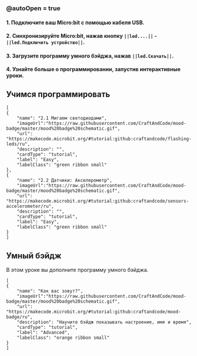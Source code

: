 ### @autoOpen = true

#### 1. Подключите ваш Micro:bit с помощью кабеля USB.
#### 2. Синхронизируйте Micro:bit, нажав кнопку `||led....||` - `||led.Подключить устройство||`.
#### 3. Загрузите программу умного бэйджа, нажав `||led.Скачать||`.
#### 4. Узнайте больше о программировании, запустив интерактивные уроки.

## Учимся программировать

```codecard
[
{
    "name": "2.1 Мигаем светодиодами",
    "imageUrl":"https://raw.githubusercontent.com/CraftAndCode/mood-badge/master/mood%20badge%20schematic.gif",
    "url": "https://makecode.microbit.org/#tutorial:github:craftandcode/flashing-leds/ru", 
    "description": "", 
    "cardType": "tutorial",
    "label": "Easy",
    "labelClass": "green ribbon small"
},
{
    "name": "2.2 Датчики: Акселерометр",
    "imageUrl":"https://raw.githubusercontent.com/CraftAndCode/mood-badge/master/mood%20badge%20schematic.gif",
    "url": "https://makecode.microbit.org/#tutorial:github:craftandcode/sensors-accelerometer/ru", 
    "description": "", 
    "cardType": "tutorial",
    "label": "Easy",
    "labelClass": "green ribbon small"
}
]
```

## Умный бэйдж
В этом уроке вы дополните программу умного бэйджа.
```codecard
[
{
    "name": "Как вас зовут?",
    "imageUrl":"https://raw.githubusercontent.com/CraftAndCode/mood-badge/master/mood%20badge%20schematic.gif",
    "url": "https://makecode.microbit.org/#tutorial:github:craftandcode/mood-badge/ru", 
    "description": "Научите бэйдж показывать настроение, имя и время", 
    "cardType": "tutorial",
    "label": "Advanced",
    "labelClass": "orange ribbon small"
}
]
```